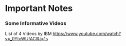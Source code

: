 # Important Notes

### Some Informative Videos

List of 4 Videos by IBM https://www.youtube.com/watch?v=_0YtxWUfACI&t=1s

